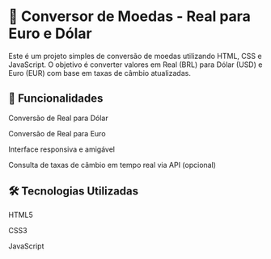 <h1>💱 Conversor de Moedas - Real para Euro e Dólar</h1>
<p>Este é um projeto simples de conversão de moedas utilizando HTML, CSS e JavaScript. O objetivo é converter valores em Real (BRL) para Dólar (USD) e Euro (EUR) com base em taxas de câmbio atualizadas.</p>

<h2>🚀 Funcionalidades</h2>
<p>Conversão de Real para Dólar</p>

<p>Conversão de Real para Euro</p>

<p>Interface responsiva e amigável</p>

<p>Consulta de taxas de câmbio em tempo real via API (opcional)</p>

<h2>🛠️ Tecnologias Utilizadas</h2>
<p>HTML5</p>

<p>CSS3</p>

<p>JavaScript</p>
<br>
<br>
<img src=>
